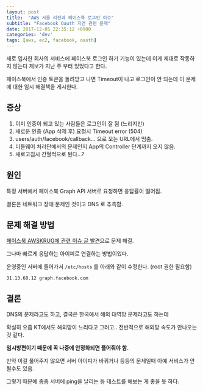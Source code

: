 ```yaml
---
layout: post
title:  "AWS 서울 리전과 페이스북 로그인 이슈"
subtitle: "Facebook Oauth 지연 관련 문제"
date: 2017-12-05 22:35:12 +0900
categories: 'dev'
tags: [aws, ec2, facebook, oauth]
---
```


새로 입사한 회사의 서비스에 페이스북 로그인 하기 기능이 있는데 이게 제대로 작동하지 않는다 제보가 지난 주 부터 있었다고 한다.

페이스북에서 인증 토큰을 돌려받고 나면 Timeout이 나고 로그인이 안 되는데 이 문제에 대한 임시 해결책을 게시한다.

## 증상

1. 이미 인증이 되고 있는 사람들은 로그인이 잘 됨 (느리지만)
2. 새로운 인증 (App 삭제 후) 요청시 Timeout error (504)
3. users/auth/facebook/callback... 으로 오는 URL에서 멈춤.
4. 미들웨어 처리단에서의 문제인지 App의 Controller 단계까지 오지 않음.
5. 새로고침시 간헐적으로 된다...?


## 원인

특정 서버에서 페이스북 Graph API 서버로 요청하면 응답률이 떨어짐.

결론은 네트워크 장애 문제인 것이고 DNS 로 추측함.

## 문제 해결 방법

[페이스북 AWSKRUG에 관련 이슈 글 발견](https://www.facebook.com/groups/awskrug/permalink/1213665808735441/?pnref=story)으로 문제 해결.

그나마 빠르게 응답하는 아이피로 연결하는 방법이었다.

운영중인 서버에 들어가서 `/etc/hosts` 를 아래와 같이 수정한다. (root 권한 필요함)

```
31.13.68.12 graph.facebook.com
```


## 결론

DNS의 문제라고도 하고, 결국은 한국에서 해외 대역망 문제라고도 하는데

확실히 요즘 KT에서도 해외망이 느리다고 그러고.. 전반적으로 해외망 속도가 안나오는 것 같다.

**임시방편이기 때문에 꼭 나중에 안정화되면 풀어줘야 함.**

만약 이걸 풀어주지 않으면 서버 아이피가 바뀌거나 등등의 문제일때 아예 서비스가 안될수도 있음.

그렇기 때문에 종종 서버에 ping을 날리는 등 테스트를 해보는 게 좋을 듯 하다.
